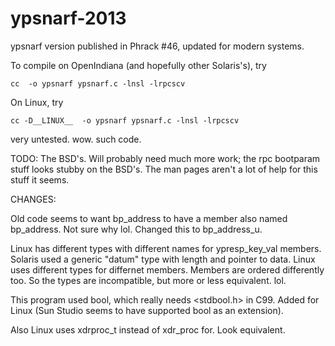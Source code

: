 ypsnarf-2013
============

ypsnarf version published in Phrack #46, updated for modern systems.

To compile on OpenIndiana (and hopefully other Solaris's), try

    cc  -o ypsnarf ypsnarf.c -lnsl -lrpcscv

On Linux, try 

    cc -D__LINUX__  -o ypsnarf ypsnarf.c -lnsl -lrpcscv

very untested. wow. such code.

TODO: The BSD's. Will probably need much more work; the rpc bootparam stuff looks
stubby on the BSD's. The man pages aren't a lot of help for this stuff it seems.

CHANGES:

Old code seems to want bp_address to have a member also named bp_address. Not sure why lol.
Changed this to bp_address_u.

Linux has different types with different names for ypresp_key_val members.
Solaris used a generic "datum" type with length and pointer to data. Linux
uses different types for differnet members. Members are ordered differently
too. So the types are incompatible, but more or less equivalent. lol.

This program used bool, which really needs <stdbool.h> in C99. Added for
Linux (Sun Studio seems to have supported bool as an extension).

Also Linux uses xdrproc_t instead of xdr_proc for. Look equivalent.
